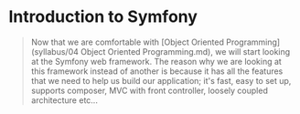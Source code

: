 Introduction to Symfony
=======================
>Now that we are comfortable with [Object Oriented Programming](syllabus/04 Object Oriented Programming.md), we will start looking at
the Symfony web framework. 
>The reason why we are looking at this framework instead of another is because it has all the features that we need to help us build our application; 
>it's fast, easy to set up, supports composer, MVC with front controller, loosely coupled architecture etc...